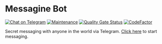 # Messagine Bot

[![Chat on Telegram](https://img.shields.io/badge/Chat%20on-Telegram-brightgreen.svg)](https://t.me/MessagineBot)
[![Maintenance](https://img.shields.io/badge/Maintained%3F-yes-green.svg)](https://github.com/messagine/messagine-bot/graphs/commit-activity)
[![Quality Gate Status](https://sonarcloud.io/api/project_badges/measure?project=messagine_messagine-bot&metric=alert_status)](https://sonarcloud.io/dashboard?id=messagine_messagine-bot)
[![CodeFactor](https://www.codefactor.io/repository/github/messagine/messagine-bot/badge)](https://www.codefactor.io/repository/github/messagine/messagine-bot)

Secret messaging with anyone in the world via Telegram. [Click here](https://t.me/MessagineBot) to start messaging.
